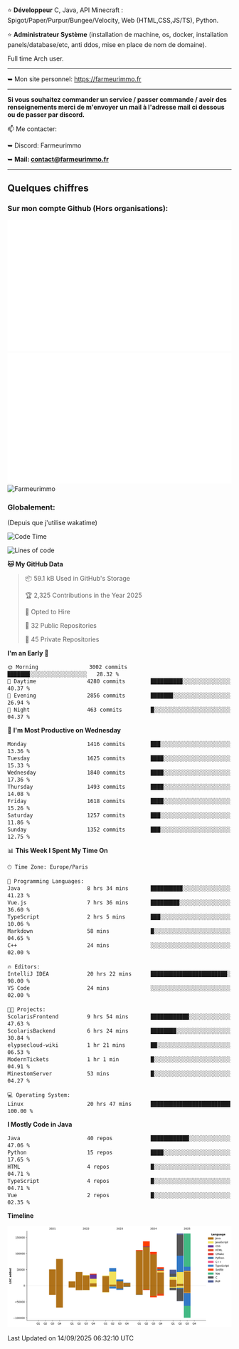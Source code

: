 ⭐ **Développeur** C, Java, API Minecraft : Spigot/Paper/Purpur/Bungee/Velocity, Web (HTML,CSS,JS/TS), Python.

⭐ **Administrateur Système** (installation de machine, os, docker, installation panels/database/etc, anti ddos, mise en place de nom de domaine).

Full time Arch user.

---

➥ Mon site personnel: https://farmeurimmo.fr

---

**Si vous souhaitez commander un service / passer commande / avoir des renseignements merci de m'envoyer un mail à l'adresse mail ci dessous ou de passer par discord.**

📫 Me contacter:
 
   ➥ Discord: Farmeurimmo
   
   ➥ **Mail: contact@farmeurimmo.fr**

---
## Quelques chiffres

### Sur mon compte Github (Hors organisations):

<a href="https://github.com/Farmeurimmo/github-stats">
<img src="https://github.com/Farmeurimmo/github-stats/blob/master/generated/overview.svg#gh-dark-mode-only" />
<img src="https://github.com/Farmeurimmo/github-stats/blob/master/generated/languages.svg#gh-dark-mode-only" />
</a>

<img src="https://komarev.com/ghpvc/?username=Farmeurimmo" alt="Farmeurimmo" />

### Globalement:

(Depuis que j'utilise wakatime)
<!--START_SECTION:waka-->
![Code Time](http://img.shields.io/badge/Code%20Time-2%2C454%20hrs%208%20mins-blue)

![Lines of code](https://img.shields.io/badge/From%20Hello%20World%20I%27ve%20Written-1.2%20million%20lines%20of%20code-blue)

**🐱 My GitHub Data** 

> 📦 59.1 kB Used in GitHub's Storage 
 > 
> 🏆 2,325 Contributions in the Year 2025
 > 
> 💼 Opted to Hire
 > 
> 📜 32 Public Repositories 
 > 
> 🔑 45 Private Repositories 
 > 
**I'm an Early 🐤** 

```text
🌞 Morning                3002 commits        ███████░░░░░░░░░░░░░░░░░░   28.32 % 
🌆 Daytime                4280 commits        ██████████░░░░░░░░░░░░░░░   40.37 % 
🌃 Evening                2856 commits        ███████░░░░░░░░░░░░░░░░░░   26.94 % 
🌙 Night                  463 commits         █░░░░░░░░░░░░░░░░░░░░░░░░   04.37 % 
```
📅 **I'm Most Productive on Wednesday** 

```text
Monday                   1416 commits        ███░░░░░░░░░░░░░░░░░░░░░░   13.36 % 
Tuesday                  1625 commits        ████░░░░░░░░░░░░░░░░░░░░░   15.33 % 
Wednesday                1840 commits        ████░░░░░░░░░░░░░░░░░░░░░   17.36 % 
Thursday                 1493 commits        ████░░░░░░░░░░░░░░░░░░░░░   14.08 % 
Friday                   1618 commits        ████░░░░░░░░░░░░░░░░░░░░░   15.26 % 
Saturday                 1257 commits        ███░░░░░░░░░░░░░░░░░░░░░░   11.86 % 
Sunday                   1352 commits        ███░░░░░░░░░░░░░░░░░░░░░░   12.75 % 
```


📊 **This Week I Spent My Time On** 

```text
🕑︎ Time Zone: Europe/Paris

💬 Programming Languages: 
Java                     8 hrs 34 mins       ██████████░░░░░░░░░░░░░░░   41.23 % 
Vue.js                   7 hrs 36 mins       █████████░░░░░░░░░░░░░░░░   36.60 % 
TypeScript               2 hrs 5 mins        ███░░░░░░░░░░░░░░░░░░░░░░   10.06 % 
Markdown                 58 mins             █░░░░░░░░░░░░░░░░░░░░░░░░   04.65 % 
C++                      24 mins             ░░░░░░░░░░░░░░░░░░░░░░░░░   02.00 % 

🔥 Editors: 
IntelliJ IDEA            20 hrs 22 mins      ████████████████████████░   98.00 % 
VS Code                  24 mins             ░░░░░░░░░░░░░░░░░░░░░░░░░   02.00 % 

🐱‍💻 Projects: 
ScolarisFrontend         9 hrs 54 mins       ████████████░░░░░░░░░░░░░   47.63 % 
ScolarisBackend          6 hrs 24 mins       ████████░░░░░░░░░░░░░░░░░   30.84 % 
elypsecloud-wiki         1 hr 21 mins        ██░░░░░░░░░░░░░░░░░░░░░░░   06.53 % 
ModernTickets            1 hr 1 min          █░░░░░░░░░░░░░░░░░░░░░░░░   04.91 % 
MinestomServer           53 mins             █░░░░░░░░░░░░░░░░░░░░░░░░   04.27 % 

💻 Operating System: 
Linux                    20 hrs 47 mins      █████████████████████████   100.00 % 
```

**I Mostly Code in Java** 

```text
Java                     40 repos            ████████████░░░░░░░░░░░░░   47.06 % 
Python                   15 repos            ████░░░░░░░░░░░░░░░░░░░░░   17.65 % 
HTML                     4 repos             █░░░░░░░░░░░░░░░░░░░░░░░░   04.71 % 
TypeScript               4 repos             █░░░░░░░░░░░░░░░░░░░░░░░░   04.71 % 
Vue                      2 repos             █░░░░░░░░░░░░░░░░░░░░░░░░   02.35 % 
```



**Timeline**

![Lines of Code chart](https://raw.githubusercontent.com/Farmeurimmo/Farmeurimmo/main/assets/bar_graph.png)


 Last Updated on 14/09/2025 06:32:10 UTC
<!--END_SECTION:waka-->
